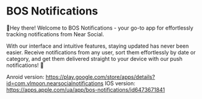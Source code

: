 # BOS Notifications
👋Hey there! Welcome to BOS Notifications - your go-to app for effortlessly tracking notifications from Near Social.

With our interface and intuitive features, staying updated has never been easier. Receive notifications from any user, sort them effortlessly by date or category, and get them delivered straight to your device with our push notifications! 📱

Anroid version: https://play.google.com/store/apps/details?id=com.vlmoon.nearsocialnotifications
IOS version: https://apps.apple.com/ua/app/bos-notifications/id6473671841

